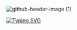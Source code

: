 ![github-header-image (1)](https://github.com/user-attachments/assets/a2408e76-b916-45c0-bf83-b09a1197cce4)

[![Typing SVG](https://readme-typing-svg.demolab.com?font=Fira+Code&weight=900&pause=1000&color=F7541F&width=435&lines=Welcome+to+hyeokkiyaa)](https://git.io/typing-svg)
